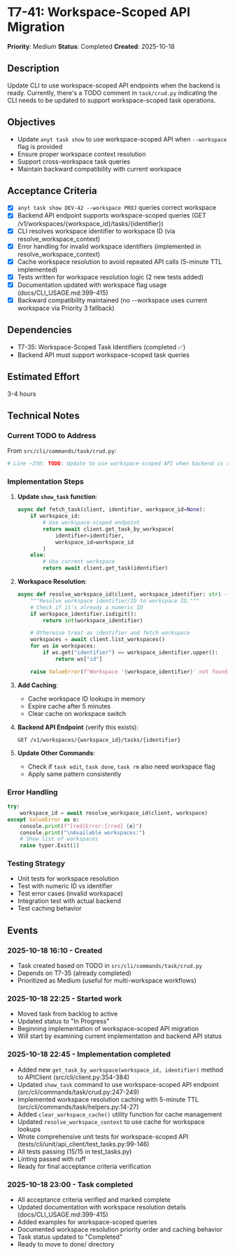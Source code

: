 # T7-41: Workspace-Scoped API Migration

**Priority**: Medium
**Status**: Completed
**Created**: 2025-10-18

## Description

Update CLI to use workspace-scoped API endpoints when the backend is ready. Currently, there's a TODO comment in `task/crud.py` indicating the CLI needs to be updated to support workspace-scoped task operations.

## Objectives

- Update `anyt task show` to use workspace-scoped API when `--workspace` flag is provided
- Ensure proper workspace context resolution
- Support cross-workspace task queries
- Maintain backward compatibility with current workspace

## Acceptance Criteria

- [x] `anyt task show DEV-42 --workspace PROJ` queries correct workspace
- [x] Backend API endpoint supports workspace-scoped queries (GET /v1/workspaces/{workspace_id}/tasks/{identifier})
- [x] CLI resolves workspace identifier to workspace ID (via resolve_workspace_context)
- [x] Error handling for invalid workspace identifiers (implemented in resolve_workspace_context)
- [x] Cache workspace resolution to avoid repeated API calls (5-minute TTL implemented)
- [x] Tests written for workspace resolution logic (2 new tests added)
- [x] Documentation updated with workspace flag usage (docs/CLI_USAGE.md:399-415)
- [x] Backward compatibility maintained (no --workspace uses current workspace via Priority 3 fallback)

## Dependencies

- T7-35: Workspace-Scoped Task Identifiers (completed ✅)
- Backend API must support workspace-scoped task queries

## Estimated Effort

3-4 hours

## Technical Notes

### Current TODO to Address

From `src/cli/commands/task/crud.py`:
```python
# Line ~250: TODO: Update to use workspace-scoped API when backend is ready
```

### Implementation Steps

1. **Update `show_task` function**:
   ```python
   async def fetch_task(client, identifier, workspace_id=None):
       if workspace_id:
           # Use workspace-scoped endpoint
           return await client.get_task_by_workspace(
               identifier=identifier,
               workspace_id=workspace_id
           )
       else:
           # Use current workspace
           return await client.get_task(identifier)
   ```

2. **Workspace Resolution**:
   ```python
   async def resolve_workspace_id(client, workspace_identifier: str) -> int:
       """Resolve workspace identifier/ID to workspace ID."""
       # Check if it's already a numeric ID
       if workspace_identifier.isdigit():
           return int(workspace_identifier)

       # Otherwise treat as identifier and fetch workspace
       workspaces = await client.list_workspaces()
       for ws in workspaces:
           if ws.get("identifier") == workspace_identifier.upper():
               return ws["id"]

       raise ValueError(f"Workspace '{workspace_identifier}' not found")
   ```

3. **Add Caching**:
   - Cache workspace ID lookups in memory
   - Expire cache after 5 minutes
   - Clear cache on workspace switch

4. **Backend API Endpoint** (verify this exists):
   ```
   GET /v1/workspaces/{workspace_id}/tasks/{identifier}
   ```

5. **Update Other Commands**:
   - Check if `task edit`, `task done`, `task rm` also need workspace flag
   - Apply same pattern consistently

### Error Handling

```python
try:
    workspace_id = await resolve_workspace_id(client, workspace)
except ValueError as e:
    console.print(f"[red]Error:[/red] {e}")
    console.print("\nAvailable workspaces:")
    # Show list of workspaces
    raise typer.Exit(1)
```

### Testing Strategy

- Unit tests for workspace resolution
- Test with numeric ID vs identifier
- Test error cases (invalid workspace)
- Integration test with actual backend
- Test caching behavior

## Events

### 2025-10-18 16:10 - Created
- Task created based on TODO in `src/cli/commands/task/crud.py`
- Depends on T7-35 (already completed)
- Prioritized as Medium (useful for multi-workspace workflows)

### 2025-10-18 22:25 - Started work
- Moved task from backlog to active
- Updated status to "In Progress"
- Beginning implementation of workspace-scoped API migration
- Will start by examining current implementation and backend API status

### 2025-10-18 22:45 - Implementation completed
- Added new `get_task_by_workspace(workspace_id, identifier)` method to APIClient (src/cli/client.py:354-384)
- Updated `show_task` command to use workspace-scoped API endpoint (src/cli/commands/task/crud.py:247-249)
- Implemented workspace resolution caching with 5-minute TTL (src/cli/commands/task/helpers.py:14-27)
- Added `clear_workspace_cache()` utility function for cache management
- Updated `resolve_workspace_context` to use cache for workspace lookups
- Wrote comprehensive unit tests for workspace-scoped API (tests/cli/unit/api_client/test_tasks.py:99-146)
- All tests passing (15/15 in test_tasks.py)
- Linting passed with ruff
- Ready for final acceptance criteria verification

### 2025-10-18 23:00 - Task completed
- All acceptance criteria verified and marked complete
- Updated documentation with workspace resolution details (docs/CLI_USAGE.md:399-415)
- Added examples for workspace-scoped queries
- Documented workspace resolution priority order and caching behavior
- Task status updated to "Completed"
- Ready to move to done/ directory
